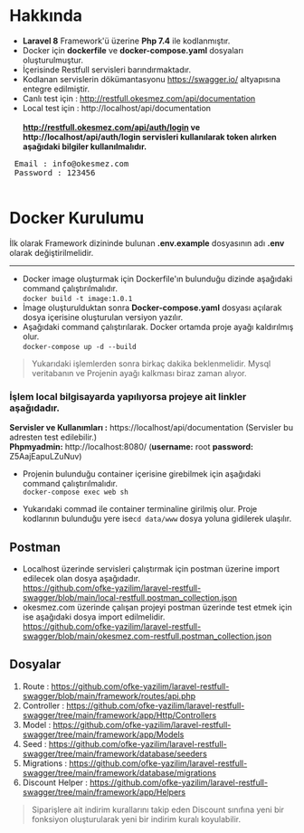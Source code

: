 # Hakkında
 - **Laravel 8** Framework'ü üzerine **Php 7.4** ile kodlanmıştır.
 - Docker için **dockerfile** ve **docker-compose.yaml** dosyaları oluşturulmuştur.
 - İçerisinde Restfull servisleri barındırmaktadır.
 - Kodlanan servislerin dökümantasyonu https://swagger.io/ altyapısına entegre edilmiştir.
 - Canlı test için : http://restfull.okesmez.com/api/documentation 
 - Local test için : http://localhost/api/documentation <br><br>
**http://restfull.okesmez.com/api/auth/login ve http://localhost/api/auth/login servisleri kullanılarak token alırken aşağıdaki bilgiler kullanılmalıdır.**
 <pre>
 Email : info@okesmez.com
 Password : 123456
 </pre>
# Docker Kurulumu
İlk olarak Framework dizininde bulunan **.env.example** dosyasının adı **.env** olarak değiştirilmelidir.
****
 - Docker image oluşturmak için Dockerfile'ın bulunduğu dizinde aşağıdaki command çalıştırılmalıdır.<br>
`docker build -t image:1.0.1`
 - İmage oluşturulduktan sonra **Docker-compose.yaml** dosyası açılarak dosya içerisine oluşturulan versiyon yazılır.<br>
 - Aşağıdaki command çalıştırılarak. Docker ortamda proje ayağı kaldırılmış olur.<br>
  `docker-compose up -d --build`
> Yukarıdaki işlemlerden sonra birkaç dakika beklenmelidir. Mysql veritabanın ve Projenin ayağı kalkması biraz zaman alıyor.

###  İşlem local bilgisayarda yapılıyorsa projeye ait linkler aşağıdadır.
**Servisler ve Kullanımları :** https://localhost/api/documentation (Servisler bu adresten test edilebilir.)<br>
**Phpmyadmin:**   http://localhost:8080/ (**username:** root **password:** Z5AajEapuLZuNuv)  

 - Projenin bulunduğu container içerisine girebilmek için aşağıdaki command çalıştırılmalıdır. <br>
   `docker-compose exec web sh` 
   
 - Yukarıdaki commad ile container terminaline girilmiş olur. Proje kodlarının  bulunduğu yere ise`cd data/www` dosya yoluna gidilerek ulaşılır.

## Postman

 - Localhost üzerinde servisleri çalıştırmak için postman üzerine import edilecek olan dosya aşağıdadır.<br>
https://github.com/ofke-yazilim/laravel-restfull-swagger/blob/main/local-restfull.postman_collection.json
- okesmez.com üzerinde çalışan projeyi postman üzerinde test etmek için ise aşağıdaki dosya import edilmelidir.<br>
https://github.com/ofke-yazilim/laravel-restfull-swagger/blob/main/okesmez.com-restfull.postman_collection.json

## Dosyalar

 1. Route : https://github.com/ofke-yazilim/laravel-restfull-swagger/blob/main/framework/routes/api.php
 2. Controller : https://github.com/ofke-yazilim/laravel-restfull-swagger/tree/main/framework/app/Http/Controllers
 3. Model : https://github.com/ofke-yazilim/laravel-restfull-swagger/tree/main/framework/app/Models
 4. Seed : https://github.com/ofke-yazilim/laravel-restfull-swagger/tree/main/framework/database/seeders
 5. Migrations : https://github.com/ofke-yazilim/laravel-restfull-swagger/tree/main/framework/database/migrations
 6. Discount Helper : https://github.com/ofke-yazilim/laravel-restfull-swagger/tree/main/framework/app/Helpers

> Siparişlere ait indirim kurallarını takip eden Discount sınıfına yeni bir fonksiyon oluşturularak yeni bir indirim kuralı koyulabilir.


